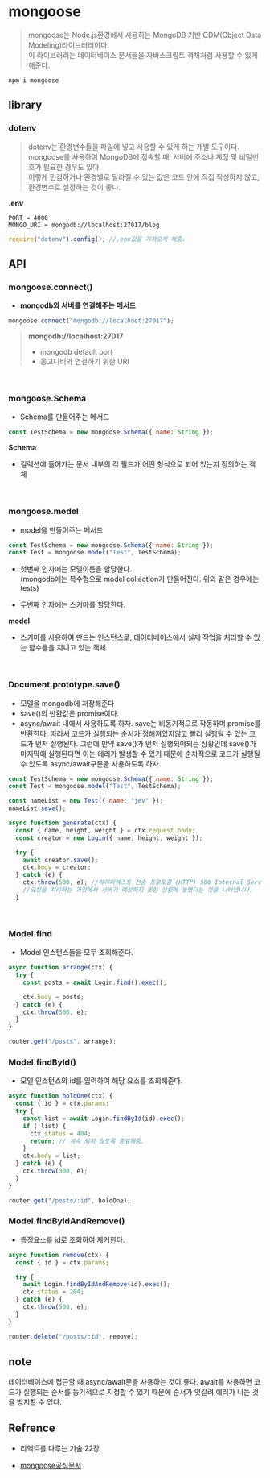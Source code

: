 # mongoose

> mongoose는 Node.js환경에서 사용하는 MongoDB 기반 ODM(Object Data Modeling)라이브러리이다.  
> 이 라이브러리는 데이터베이스 문서들을 자바스크립트 객체처럼 사용할 수 있게 해준다.

`npm i mongoose`

## library

### dotenv

> dotenv는 환경변수들을 파일에 넣고 사용할 수 있게 하는 개발 도구이다.  
> mongoose를 사용하여 MongoDB에 접속할 때, 서버에 주소나 계정 및 비밀번호가 필요한 경우도 있다.  
> 이렇게 민감하거나 환경별로 달라질 수 있는 값은 코드 안에 직접 작성하지 않고, 환경변수로 설정하는 것이 좋다.

**.env**

```
PORT = 4000
MONGO_URI = mongodb://localhost:27017/blog
```

```js
require("dotenv").config(); //.env값을 가져오게 해줌.
```

## API

### **mongoose.connect()**

- **mongodb와 서버를 연결해주는 메서드**

```js
mongoose.connect("mongodb://localhost:27017");
```

> **mongodb://localhost:27017**
>
> - mongodb default port
> - 몽고디비와 연결하기 위한 URI

 <br>

### **mongoose.Schema**

- Schema를 만들어주는 메서드

```js
const TestSchema = new mongoose.Schema({ name: String });
```

**Schema**

- 컬렉션에 들어가는 문서 내부의 각 필드가 어떤 형식으로 되어 있는지 정의하는 객체

<br>

### **mongoose.model**

- model을 만들어주는 메서드

```js
const TestSchema = new mongoose.Schema({ name: String });
const Test = mongoose.model("Test", TestSchema);
```

- 첫번째 인자에는 모델이름을 할당한다.  
  (mongodb에는 복수형으로 model collection가 만들어진다. 위와 같은 경우에는 tests)

- 두번째 인자에는 스키마를 할당한다.

**model**

- 스키마를 사용하여 만드는 인스턴스로, 데이터베이스에서 실제 작업을 처리할 수 있는 함수들을 지니고 있는 객체

<br>

### **Document.prototype.save()**

- 모델을 mongodb에 저장해준다
- save()의 반환값은 promise이다.
- async/await 내에서 사용하도록 하자.
  save는 비동기적으로 작동하며 promise를 반환한다. 따라서 코드가 실행되는 순서가 정해져있지않고 빨리 실행될 수 있는 코드가
  먼저 실행된다. 그런데 만약 save()가 먼저 실행되야되는 상황인데 save()가 마지막에 실행된다면 이는 에러가 발생할 수 있기 때문에
  순차적으로 코드가 실행될 수 있도록 async/await구문을 사용하도록 하자.

```js
const TestSchema = new mongoose.Schema({ name: String });
const Test = mongoose.model("Test", TestSchema);

const nameList = new Test({ name: "jev" });
nameList.save();
```

```js
async function generate(ctx) {
  const { name, height, weight } = ctx.request.body;
  const creator = new Login({ name, height, weight });

  try {
    await creator.save();
    ctx.body = creator;
  } catch (e) {
    ctx.throw(500, e); //하이퍼텍스트 전송 프로토콜 (HTTP) 500 Internal Server Error 서버 에러 응답 코드는
    //요청을 처리하는 과정에서 서버가 예상하지 못한 상황에 놓였다는 것을 나타냅니다.
  }
```

<br>

### Model.find

- Model 인스턴스들을 모두 조회해준다.

```js
async function arrange(ctx) {
  try {
    const posts = await Login.find().exec();

    ctx.body = posts;
  } catch (e) {
    ctx.throw(500, e);
  }
}

router.get("/posts", arrange);
```

### Model.findById()

- 모델 인스턴스의 id를 입력하여 해당 요소를 조회해준다.

```js
async function holdOne(ctx) {
  const { id } = ctx.params;
  try {
    const list = await Login.findById(id).exec();
    if (!list) {
      ctx.status = 404;
      return; // 계속 되지 않도록 종료해줌.
    }
    ctx.body = list;
  } catch (e) {
    ctx.throw(500, e);
  }
}

router.get("/posts/:id", holdOne);
```

### Model.findByIdAndRemove()

- 특정요소를 id로 조회하여 제거한다.

```js
async function remove(ctx) {
  const { id } = ctx.params;

  try {
    await Login.findByIdAndRemove(id).exec();
    ctx.status = 204;
  } catch (e) {
    ctx.throw(500, e);
  }
}

router.delete("/posts/:id", remove);
```

## note

데이터베이스에 접근할 때 async/await문을 사용하는 것이 좋다.
await를 사용하면 코드가 실행되는 순서를 동기적으로 지정할 수 있기 때문에
순서가 엇갈려 에러가 나는 것을 방지할 수 있다.

## Refrence

- 리액트를 다루는 기술 22장

- [mongoose공식문서](https://mongoosejs.com/docs/index.html)
